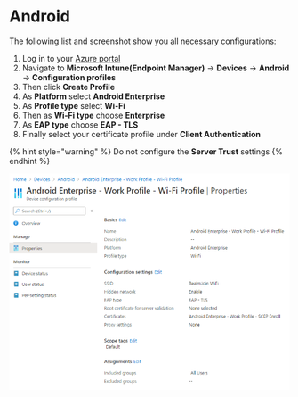 # Android

The following list and screenshot show you all necessary configurations:

1. Log in to your [Azure portal](https://porta.azure.com)
2. Navigate to **Microsoft Intune\(Endpoint Manager\)** -&gt; **Devices** -&gt; **Android** -&gt; **Configuration profiles**
3. Then click **Create Profile**
4. As **Platform** select **Android Enterprise**
5. As **Profile type** select **Wi-Fi**
6. Then as **Wi-Fi type** choose **Enterprise**
7. As **EAP type** choose **EAP - TLS**
8. Finally select your certificate profile under **Client Authentication**

{% hint style="warning" %}
Do not configure the **Server Trust** settings
{% endhint %}

![](../../.gitbook/assets/rj_wifi-android.png)

